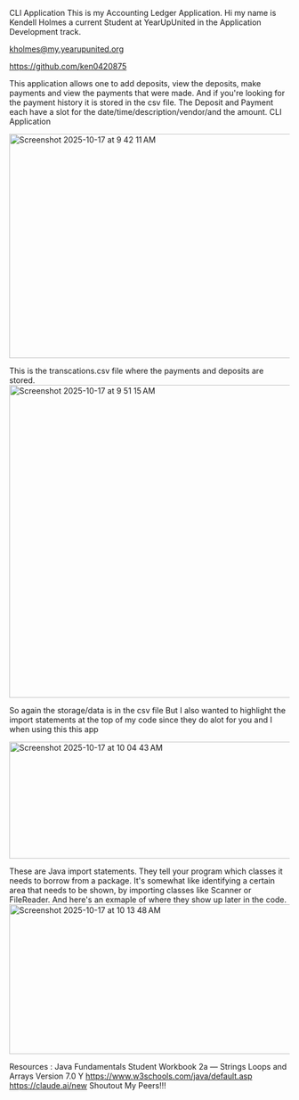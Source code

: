 CLI Application
This is my Accounting Ledger Application.
Hi my name is Kendell Holmes a current Student at YearUpUnited in the Application Development track.

kholmes@my.yearupunited.org


https://github.com/ken0420875

This application allows one to add deposits, view the deposits, make payments and view the payments that were made.
And if you're looking for the payment history it is stored in the csv file.
The Deposit and Payment each have a slot for the date/time/description/vendor/and the amount.
CLI Application

<img width="779" height="403" alt="Screenshot 2025-10-17 at 9 42 11 AM" src="https://github.com/user-attachments/assets/8904b63d-41bb-4502-ad11-3da21d9cae25" />

This is the transcations.csv file where the payments and deposits are stored. 
<img width="809" height="562" alt="Screenshot 2025-10-17 at 9 51 15 AM" src="https://github.com/user-attachments/assets/ba2a3c06-9637-4adc-9893-4d2348e0e5c7" />
 
 So again the storage/data is in the csv file 
 But I also wanted to highlight the import statements at the top of my code since they do alot for you and I when using this this app 
 
 <img width="552" height="210" alt="Screenshot 2025-10-17 at 10 04 43 AM" src="https://github.com/user-attachments/assets/41336330-cc9e-40ae-ac7a-dc0a9544acba" />
 
 
 These are Java import statements. 
 They tell your program which classes it needs to borrow from a package.
 It's somewhat like identifying a certain area that needs to be shown, by importing classes like Scanner or FileReader.
 And here's an exmaple of where they show up later in the code.
 <img width="929" height="269" alt="Screenshot 2025-10-17 at 10 13 48 AM" src="https://github.com/user-attachments/assets/3b6d1f7f-37ed-48b3-84db-cb0b35446b43" />

Resources : Java Fundamentals
 Student Workbook 2a — Strings Loops and Arrays
  Version 7.0 Y
 https://www.w3schools.com/java/default.asp
 https://claude.ai/new
 Shoutout My Peers!!!
